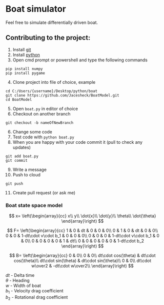 # Boat simulator

Feel free to simulate differentially driven boat.

## Contributing to the project:

1. Install [git](https://git-scm.com/downloads)
2. Install [python](https://www.python.org/downloads/)
3. Open cmd prompt or powershell and type the following commands

```
pip install numpy
pip install pygame
```

4. Clone project into file of choice, example

```
cd C:/Users/{username}/Desktop/python/boat
git clone https://github.com/Jacesheck/BoatModel.git
cd BoatModel

```

5. Open `boat.py` in editor of choice
6. Checkout on another branch

```
git checkout -b nameOfNewBranch
```

6. Change some code
7. Test code with `python boat.py`
8. When you are happy with your code commit it (pull to check any updates)

```
git add boat.py
git commit
```

9. Write a message
10. Push to cloud

```
git push
```

11. Create pull request (or ask me)

### Boat state space model

$$
x=
\left(\begin{array}{cc}
x\\
y\\
\dot{x}\\
\dot{y}\\
\theta\\
\dot{\theta}
\end{array}\right)
$$

$$
F=
\left(\begin{array}{cc}
1 & 0 & dt & 0 & 0 & 0\\
0 & 1 & 0 & dt & 0 & 0\\
0 & 0 & 1-dt\cdot v\cdot b_1 & 0 & 0 & 0\\
0 & 0 & 0 & 1-dt\cdot v\cdot b_1 & 0 &  0\\
0 & 0 & 0 & 0 & 1 & dt\\
0 & 0 & 0 & 0 & 0 & 1-dt\cdot b_2
\end{array}\right)
$$

$$
B=
\left(\begin{array}{cc}
0 & 0\\
0 & 0\\
dt\cdot cos(\theta) & dt\cdot cos(\theta)\\
dt\cdot sin(\theta) & dt\cdot sin(\theta)\\
0 & 0\\
dt\cdot w\over2 & -dt\cdot w\over2\\
\end{array}\right)
$$

$dt$ - Delta time\
$\theta$ - Heading\
$w$ - Width of boat\
$b_1$ - Velocity drag coefficient\
$b_2$ - Rotational drag coefficient
